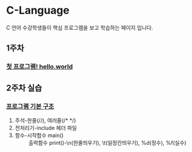 # C-Language
C 언어 수강학생들이 핵심 프로그램을 보고 학습하는 페이지 입니다. 

## 1주차
### [첫 프로그램! hello.world](https://github.com/baek-study/C-Language/blob/main/week1_hello.c)

## 2주차 실습
### [프로그램 기본 구조](https://github.com/baek-study/C-Language/blob/main/week2_baisc.c)
<ol>
  <li>주석-한줄(//), 여러줄(/* */)</li>
  <li>전처리기-include 헤더 파일</li>
  <li>함수-시작합수 main()<br>
    &emsp; &emsp; 출력함수 print()-\n(한줄띄우기), \t(일정칸띄우기), %d(정수), %f(실수)</li>
</ol>
